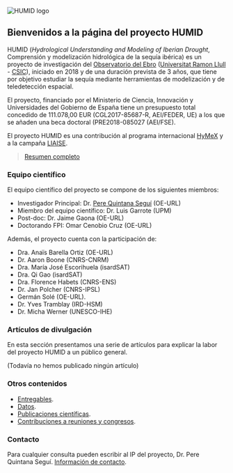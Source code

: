 ![HUMID logo](http://www.obsebre.es/images/logos/humid_logo_5-4.png)

## Bienvenidos a la página del proyecto HUMID

HUMID (*Hydrological Understanding and Modeling of Iberian Drought*, Comprensión y modelización hidrológica de la sequía ibérica) es un proyecto de investigación del [Observatorio del Ebro](http://www.obsebre.es]) ([Universitat Ramon Llull]([http://www.url.edu) - [CSIC]([http://www.url.edu)), iniciado en 2018 y de una duración prevista de 3 años, que tiene por objetivo estudiar la sequía mediante herramientas de modelización y de teledetección espacial. 

El proyecto, financiado por el Ministerio de Ciencia, Innovación y Universidades del Gobierno de España tiene un presupuesto total concedido de 111.078,00 EUR (CGL2017-85687-R, AEI/FEDER, UE) a los que se añaden una beca doctoral (PRE2018-085027 (AEI/FSE). 

El proyecto HUMID es una contribución al programa internacional [HyMeX]([http://www.url.edu) y a la campaña [LIAISE](https://www.hymex.org/?page=liaise).

> [Resumen completo](./resumen.html)

### Equipo científico

El equipo científico del proyecto se compone de los siguientes miembros:
- Investigador Principal: Dr. [Pere Quintana Seguí](http://pere.quintanasegui.com) (OE-URL)
- Miembro del equipo científico: Dr. Luis Garrote (UPM)
- Post-doc: Dr. Jaime Gaona (OE-URL)
- Doctorando FPI: Omar Cenobio Cruz (OE-URL)

Además, el proyecto cuenta con la participación de:
- Dra. Anaïs Barella Ortiz (OE-URL)
- Dr. Aaron Boone (CNRS-CNRM)
- Dra. María José Escorihuela (isardSAT)
- Dra. Qi Gao (isardSAT)
- Dra. Florence Habets (CNRS-ENS)
- Dr. Jan Polcher (CNRS-IPSL)
- Germán Solé (OE-URL).
- Dr. Yves Tramblay (IRD-HSM)
- Dr. Micha Werner (UNESCO-IHE)

### Artículos de divulgación

En esta sección presentamos una serie de artículos para explicar la labor del proyecto HUMID a un público general.

(Todavía no hemos publicado ningún artículo)

### Otros contenidos

- [Entregables](./engregables.html).
- [Datos](./datos.html).
- [Publicaciones científicas](./publicaciones.html).
- [Contribuciones a reuniones y congresos](contribuciones.html).

### Contacto

Para cualquier consulta pueden escribir al IP del proyecto, Dr. Pere Quintana Seguí. [Información de contacto](http://pere.quintanasegui.com/contact.html]). 
